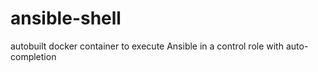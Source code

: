 # ansible-shell
autobuilt docker container to execute Ansible in a control role with auto-completion
